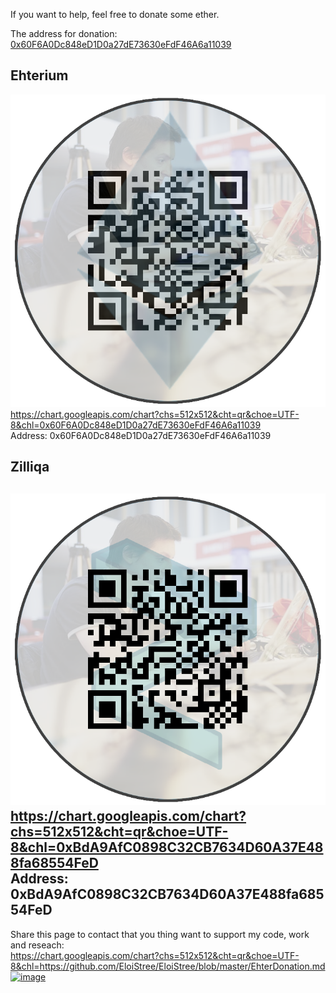 
If you want to help, feel free to donate some ether.

The address for donation: [0x60F6A0Dc848eD1D0a27dE73630eFdF46A6a11039](https://etherscan.io/address/0x60F6A0Dc848eD1D0a27dE73630eFdF46A6a11039)

## Ehterium

[![Donation](https://github.com/EloiStree/EloiStree/blob/master/Images/DonationWalletEtherium.png?raw=true)](https://etherscan.io/address/0x60F6A0Dc848eD1D0a27dE73630eFdF46A6a11039)   
https://chart.googleapis.com/chart?chs=512x512&cht=qr&choe=UTF-8&chl=0x60F6A0Dc848eD1D0a27dE73630eFdF46A6a11039   
Address: 0x60F6A0Dc848eD1D0a27dE73630eFdF46A6a11039  

## Zilliqa

[![image](https://github.com/EloiStree/EloiStree/blob/master/Images/DonationWalletZilliqa.png?raw=true)](https://viewblock.io/zilliqa/address/0xBdA9AfC0898C32CB7634D60A37E488fa68554FeD)  
https://chart.googleapis.com/chart?chs=512x512&cht=qr&choe=UTF-8&chl=0xBdA9AfC0898C32CB7634D60A37E488fa68554FeD  
Address: 0xBdA9AfC0898C32CB7634D60A37E488fa68554FeD  
-------------------------
Share this page to contact that you thing want to support my code, work and reseach:  
https://chart.googleapis.com/chart?chs=512x512&cht=qr&choe=UTF-8&chl=https://github.com/EloiStree/EloiStree/blob/master/EhterDonation.md  
[![image](https://user-images.githubusercontent.com/20149493/117065584-fcb54500-ad27-11eb-84f1-cfec5a75cb7c.png)](https://chart.googleapis.com/chart?chs=512x512&cht=qr&choe=UTF-8&chl=https://github.com/EloiStree/EloiStree/blob/master/EhterDonation.md)

